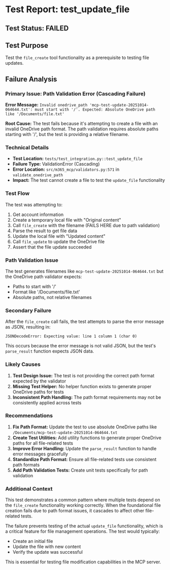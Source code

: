 # Test Report: test_update_file

## Test Status: FAILED

## Test Purpose
Test the `file_create` tool functionality as a prerequisite to testing file updates.

## Failure Analysis

### Primary Issue: Path Validation Error (Cascading Failure)
**Error Message:** `Invalid onedrive_path 'mcp-test-update-20251014-064644.txt': must start with '/'. Expected: Absolute OneDrive path like '/Documents/file.txt'`

**Root Cause:** The test fails because it's attempting to create a file with an invalid OneDrive path format. The path validation requires absolute paths starting with '/', but the test is providing a relative filename.

### Technical Details
- **Test Location:** `tests/test_integration.py::test_update_file`
- **Failure Type:** ValidationError (Cascading)
- **Error Location:** `src/m365_mcp/validators.py:571` in `validate_onedrive_path`
- **Impact:** The test cannot create a file to test the `update_file` functionality

### Test Flow
The test was attempting to:
1. Get account information
2. Create a temporary local file with "Original content"
3. Call `file_create` with the filename (FAILS HERE due to path validation)
4. Parse the result to get file data
5. Update the local file with "Updated content"
6. Call `file_update` to update the OneDrive file
7. Assert that the file update succeeded

### Path Validation Issue
The test generates filenames like `mcp-test-update-20251014-064644.txt` but the OneDrive path validator expects:
- Paths to start with '/'
- Format like '/Documents/file.txt'
- Absolute paths, not relative filenames

### Secondary Failure
After the `file_create` call fails, the test attempts to parse the error message as JSON, resulting in:
```
JSONDecodeError: Expecting value: line 1 column 1 (char 0)
```

This occurs because the error message is not valid JSON, but the test's `parse_result` function expects JSON data.

### Likely Causes
1. **Test Design Issue:** The test is not providing the correct path format expected by the validator
2. **Missing Test Helper:** No helper function exists to generate proper OneDrive paths for tests
3. **Inconsistent Path Handling:** The path format requirements may not be consistently applied across tests

### Recommendations
1. **Fix Path Format:** Update the test to use absolute OneDrive paths like `/Documents/mcp-test-update-20251014-064644.txt`
2. **Create Test Utilities:** Add utility functions to generate proper OneDrive paths for all file-related tests
3. **Improve Error Handling:** Update the `parse_result` function to handle error messages gracefully
4. **Standardize Path Format:** Ensure all file-related tests use consistent path formats
5. **Add Path Validation Tests:** Create unit tests specifically for path validation

### Additional Context
This test demonstrates a common pattern where multiple tests depend on the `file_create` functionality working correctly. When the foundational file creation fails due to path format issues, it cascades to affect other file-related tests.

The failure prevents testing of the actual `update_file` functionality, which is a critical feature for file management operations. The test would typically:
- Create an initial file
- Update the file with new content
- Verify the update was successful

This is essential for testing file modification capabilities in the MCP server.
